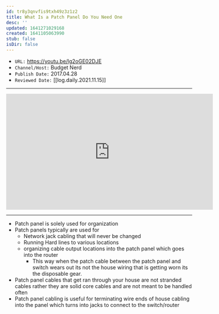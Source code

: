 ```yaml
---
id: tr8y3qnvfis9txh49z3z1z2
title: What Is a Patch Panel Do You Need One
desc: ''
updated: 1641271029168
created: 1641105063990
stub: false
isDir: false
---
```



- `URL:` <https://youtu.be/lg2oGE02DJE>
- `Channel/Host:` Budget Nerd
- `Publish Date:` 2017.04.28
- `Reviewed Date:` [[log.daily.2021.11.15]]

---

<center><iframe width="560" height="315" src="https://www.youtube.com/embed/lg2oGE02DJE" frameborder="0" allow="accelerometer; autoplay; encrypted-media; gyroscope; picture-in-picture" allowfullscreen></iframe></center>

---

- Patch panel is solely used for organization
- Patch panels typically are used for
  - Network jack cabling that will never be changed
  - Running Hard lines to various locations
  - organizing cable output locations into the patch panel which goes into the router
    - This way when the patch cable between the patch panel and switch wears out its not the house wiring that is getting worn its the disposable gear.
- Patch panel cables that get ran through your house are not stranded cables rather they are solid core cables and are not meant to be handled often
- Patch panel cabling is useful for terminating wire ends of house cabling into the panel which turns into jacks to connect to the switch/router

